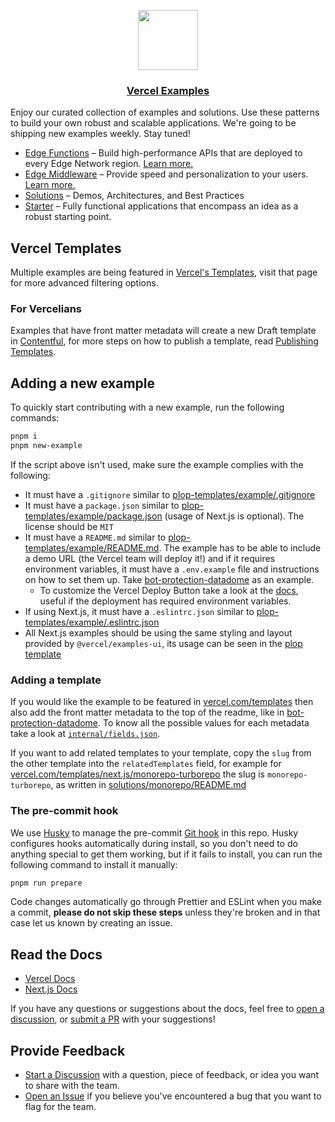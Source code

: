 <p align="center">
  <a href="https://vercel.com">
    <img src="https://assets.vercel.com/image/upload/v1588805858/repositories/vercel/logo.png" height="96">
    <h3 align="center">Vercel Examples</h3>
  </a>
</p>

Enjoy our curated collection of examples and solutions. Use these patterns to build your own robust and scalable applications.
We're going to be shipping new examples weekly. Stay tuned!

- [Edge Functions](/edge-functions) – Build high-performance APIs that are deployed to every Edge Network region. [Learn more.](https://vercel.com/docs/concepts/functions/edge-functions)
- [Edge Middleware](/edge-middleware) – Provide speed and personalization to your users. [Learn more.](https://vercel.com/docs/concepts/functions/edge-middleware)
- [Solutions](/solutions) – Demos, Architectures, and Best Practices
- [Starter](/starter) – Fully functional applications that encompass an idea as a robust starting point.

## Vercel Templates

Multiple examples are being featured in [Vercel's Templates](https://vercel.com/templates), visit that page for more advanced filtering options.

### For Vercelians

Examples that have front matter metadata will create a new Draft template in [Contentful](https://app.contentful.com), for more steps on how to publish a template, read [Publishing Templates](./internal/publishing-templates.md).

## Adding a new example

To quickly start contributing with a new example, run the following commands:

```bash
pnpm i
pnpm new-example
```

If the script above isn't used, make sure the example complies with the following:

- It must have a `.gitignore` similar to [plop-templates/example/.gitignore](./plop-templates/example/.gitignore)
- It must have a `package.json` similar to [plop-templates/example/package.json](./plop-templates/example/package.json) (usage of Next.js is optional). The license should be `MIT`
- It must have a `README.md` similar to [plop-templates/example/README.md](./plop-templates/example/README.md). The example has to be able to include a demo URL (the Vercel team will deploy it!) and if it requires environment variables, it must have a `.env.example` file and instructions on how to set them up. Take [bot-protection-datadome](./edge-middleware/bot-protection-datadome/README.md) as an example.
  - To customize the Vercel Deploy Button take a look at the [docs](https://vercel.com/docs/deploy-button), useful if the deployment has required environment variables.
- If using Next.js, it must have a `.eslintrc.json` similar to [plop-templates/example/.eslintrc.json](./plop-templates/example/.eslintrc.json)
- All Next.js examples should be using the same styling and layout provided by `@vercel/examples-ui`, its usage can be seen in the [plop template](./plop-templates/example)

### Adding a template

If you would like the example to be featured in [vercel.com/templates](https://vercel.com/templates) then also add the front matter metadata to the top of the readme, like in [bot-protection-datadome](./edge-middleware/bot-protection-datadome/README.md). To know all the possible values for each metadata take a look at [`internal/fields.json`](./internal/fields.json).

If you want to add related templates to your template, copy the `slug` from the other template into the `relatedTemplates` field, for example for [vercel.com/templates/next.js/monorepo-turborepo](https://vercel.com/templates/next.js/monorepo-turborepo) the slug is `monorepo-turborepo`, as written in [solutions/monorepo/README.md](./solutions/monorepo/README.md)

### The pre-commit hook

We use [Husky](https://typicode.github.io/husky/#/) to manage the pre-commit [Git hook](https://git-scm.com/docs/githooks) in this repo. Husky configures hooks automatically during install, so you don't need to do anything special to get them working, but if it fails to install, you can run the following command to install it manually:

```bash
pnpm run prepare
```

Code changes automatically go through Prettier and ESLint when you make a commit, **please do not skip these steps** unless they're broken and in that case let us known by creating an issue.

## Read the Docs

- [Vercel Docs](https://vercel.com/docs)
- [Next.js Docs](https://nextjs.org/docs)

If you have any questions or suggestions about the docs, feel free to [open a discussion](https://github.com/vercel/examples/discussions), or [submit a PR](https://github.com/vercel/examples/pulls) with your suggestions!

## Provide Feedback

- [Start a Discussion](https://github.com/vercel/examples/discussions) with a question, piece of feedback, or idea you want to share with the team.
- [Open an Issue](https://github.com/vercel/examples/issues) if you believe you've encountered a bug that you want to flag for the team.
